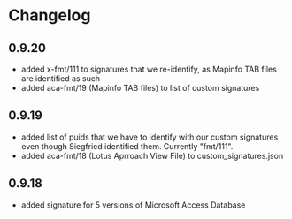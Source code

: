 # Changelog

## 0.9.20
- added x-fmt/111 to signatures that we re-identify, as Mapinfo TAB files are identified as such
- added aca-fmt/19 (Mapinfo TAB files) to list of custom signatures

## 0.9.19
- added list of puids that we have to identify with our custom signatures even though Siegfried identified them. Currently "fmt/111".
- added aca-fmt/18 (Lotus Aprroach View File) to custom_signatures.json

## 0.9.18
- added signature for 5 versions of Microsoft Access Database

